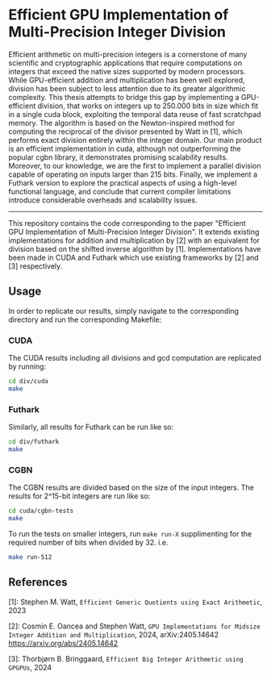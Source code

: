 # Efficient GPU Implementation of Multi-Precision Integer Division

Efficient arithmetic on multi-precision integers is a cornerstone of many scientific
and cryptographic applications that require computations on integers that exceed
the native sizes supported by modern processors. While GPU-efficient addition and
multiplication has been well explored, division has been subject to less attention
due to its greater algorithmic complexity. This thesis attempts to bridge this gap
by implementing a GPU-efficient division, that works on integers up to 250.000 bits
in size which fit in a single cuda block, exploiting the temporal data reuse of fast
scratchpad memory. The algorithm is based on the Newton-inspired method for
computing the reciprocal of the divisor presented by Watt in [1], which performs
exact division entirely within the integer domain. Our main product is an efficient
implementation in cuda, although not outperforming the popular cgbn library,
it demonstrates promising scalability results. Moreover, to our knowledge, we are
the first to implement a parallel division capable of operating on inputs larger than
215 bits. Finally, we implement a Futhark version to explore the practical aspects
of using a high-level functional language, and conclude that current compiler
limitations introduce considerable overheads and scalability issues.

---

This repository contains the code corresponding to the paper "Efficient GPU Implementation of Multi-Precision Integer Division".
It extends existing implementations for addition and multiplication by [2] with an equivalent for division based on the shifted
inverse algorithm by [1]. Implementations have been made in CUDA and Futhark which use existing frameworks by [2] and [3] respectively.


## Usage
In order to replicate our results, simply navigate to the corresponding directory and run the corresponding Makefile:

### CUDA
The CUDA results including all divisions and gcd computation are replicated by running:

```sh
cd div/cuda
make
```

### Futhark
Similarly, all results for Futhark can be run like so:

```sh
cd div/futhark
make
```

### CGBN
The CGBN results are divided based on the size of the input integers. The results for 2^15-bit integers are run like so:

```sh
cd cuda/cgbn-tests
make
```

To run the tests on smaller integers, run ``make run-X`` supplimenting for the required number of bits when divided by 32. i.e. 

```sh
make run-512
```


## References
[1]: Stephen M. Watt, ``Efficient Generic Quotients using Exact Arithmetic``, 2023 

[2]: Cosmin E. Oancea and Stephen Watt, ``GPU Implementations for Midsize Integer Addition and Multiplication``, 2024, arXiv:2405.14642 https://arxiv.org/abs/2405.14642

[3]: Thorbjørn B. Bringgaard, ``Efficient Big Integer Arithmetic using GPGPUs``, 2024


